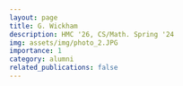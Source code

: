 ```yaml
---
layout: page
title: G. Wickham
description: HMC '26, CS/Math. Spring '24
img: assets/img/photo_2.JPG
importance: 1
category: alumni
related_publications: false
---
```

